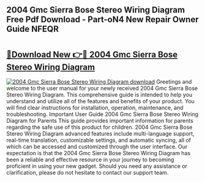 ## 2004 Gmc Sierra Bose Stereo Wiring Diagram Free Pdf Download - Part-oN4 New Repair Owner Guide NFEQR

# <h2><a href="http://dfrtpp.blite.top/?on=2004+Gmc+Sierra+Bose+Stereo+Wiring+Diagram">🔗Download New 👉🔴 2004 Gmc Sierra Bose Stereo Wiring Diagram</a></h2>

[![2004 Gmc Sierra Bose Stereo Wiring Diagram download](https://i.imgur.com/lujVjoI.png)](http://dfrtpp.blite.top/?on=2004+Gmc+Sierra+Bose+Stereo+Wiring+Diagram)
Greetings and welcome to the user manual for your newly received 2004 Gmc Sierra Bose Stereo Wiring Diagram. This comprehensive guide is intended to help you understand and utilize all of the features and benefits of your product. You will find clear instructions for installation, operation, maintenance, and troubleshooting. Important User Guide 2004 Gmc Sierra Bose Stereo Wiring Diagram for Parents This guide provides important information for parents regarding the safe use of this product for children. 2004 Gmc Sierra Bose Stereo Wiring Diagram advanced features include multi-language support, real-time translation, customizable settings, and automatic syncing, all of which can be accessed and customized through the user interface. Our expectation is that the 2004 Gmc Sierra Bose Stereo Wiring Diagram has been a reliable and effective resource in your journey to becoming proficient in using your new gadget. Should you need any assistance or clarification, please do not hesitate to contact our support team.
